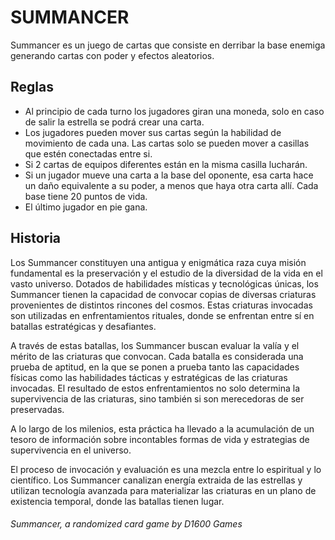 # SUMMANCER
Summancer es un juego de cartas que consiste en derribar la base enemiga generando cartas con poder y efectos aleatorios.


## Reglas
- Al principio de cada turno los jugadores giran una moneda, solo en caso de salir la estrella se podrá crear una carta.
- Los jugadores pueden mover sus cartas según la habilidad de movimiento de cada una. Las cartas solo se pueden mover a casillas que estén conectadas entre si.
- Si 2 cartas de equipos diferentes están en la misma casilla lucharán.
- Si un jugador mueve una carta a la base del oponente, esa carta hace un daño equivalente a su poder, a menos que haya otra carta allí. Cada base tiene 20 puntos de vida.
- El último jugador en pie gana.


## Historia
Los Summancer constituyen una antigua y enigmática raza cuya misión fundamental es la preservación y el estudio de la diversidad de la vida en el vasto universo. Dotados de habilidades místicas y tecnológicas únicas, los Summancer tienen la capacidad de convocar copias de diversas criaturas provenientes de distintos rincones del cosmos. Estas criaturas invocadas son utilizadas en enfrentamientos rituales, donde se enfrentan entre sí en batallas estratégicas y desafiantes.

A través de estas batallas, los Summancer buscan evaluar la valía y el mérito de las criaturas que convocan. Cada batalla es considerada una prueba de aptitud, en la que se ponen a prueba tanto las capacidades físicas como las habilidades tácticas y estratégicas de las criaturas invocadas. El resultado de estos enfrentamientos no solo determina la supervivencia de las criaturas, sino también si son merecedoras de ser preservadas.

A lo largo de los milenios, esta práctica ha llevado a la acumulación de un tesoro de información sobre incontables formas de vida y estrategias de supervivencia en el universo.

El proceso de invocación y evaluación es una mezcla entre lo espiritual y lo científico. Los Summancer canalizan energía extraida de las estrellas y utilizan tecnología avanzada para materializar las criaturas en un plano de existencia temporal, donde las batallas tienen lugar.

###### Summancer, a randomized card game by D1600 Games